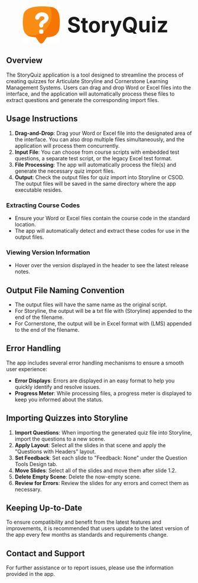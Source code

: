 <div style="display: flex; justify-content: center; align-items: center;">
  <img src="https://raw.githubusercontent.com/alok-mishra/storyquiz/master/frontend/src/assets/images/storyquiz.svg" width="100" height="100" />
  <span style="font-size: 4em; font-weight: bold; padding: 20px;">StoryQuiz</span>
</div>

## Overview

The StoryQuiz application is a tool designed to streamline the process of creating quizzes for Articulate Storyline and Cornerstone Learning Management Systems. Users can drag and drop Word or Excel files into the interface, and the application will automatically process these files to extract questions and generate the corresponding import files.

## Usage Instructions

1. **Drag-and-Drop**: Drag your Word or Excel file into the designated area of the interface. You can also drop multiple files simultaneously, and the application will process them concurrently.
2. **Input File**: You can choose from course scripts with embedded test questions, a separate test script, or the legacy Excel test format.
3. **File Processing**: The app will automatically process the file(s) and generate the necessary quiz import files.
4. **Output**: Check the output files for quiz import into Storyline or CSOD. The output files will be saved in the same directory where the app executable resides.

### Extracting Course Codes

-   Ensure your Word or Excel files contain the course code in the standard location.
-   The app will automatically detect and extract these codes for use in the output files.

### Viewing Version Information

-   Hover over the version displayed in the header to see the latest release notes.

## Output File Naming Convention

-   The output files will have the same name as the original script.
-   For Storyline, the output will be a txt file with (Storyline) appended to the end of the filename.
-   For Cornerstone, the output will be in Excel format with (LMS) appended to the end of the filename.

## Error Handling

The app includes several error handling mechanisms to ensure a smooth user experience:

-   **Error Displays**: Errors are displayed in an easy format to help you quickly identify and resolve issues.
-   **Progress Meter**: While processing files, a progress meter is displayed to keep you informed about the status.

## Importing Quizzes into Storyline

1. **Import Questions**: When importing the generated quiz file into Storyline, import the questions to a new scene.
2. **Apply Layout**: Select all the slides in that scene and apply the "Questions with Headers" layout.
3. **Set Feedback**: Set each slide to "Feedback: None" under the Question Tools Design tab.
4. **Move Slides**: Select all of the slides and move them after slide 1.2.
5. **Delete Empty Scene**: Delete the now-empty scene.
6. **Review for Errors**: Review the slides for any errors and correct them as necessary.

## Keeping Up-to-Date

To ensure compatibility and benefit from the latest features and improvements, it is recommended that users update to the latest version of the app every few months as standards and requirements change.

## Contact and Support

For further assistance or to report issues, please use the information provided in the app.
